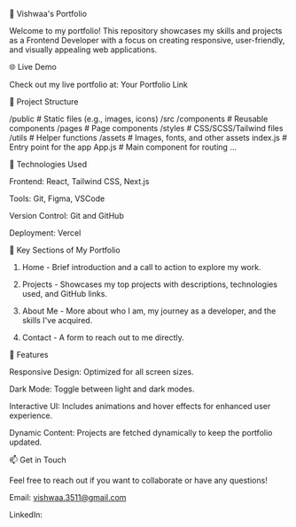 💼 Vishwaa's Portfolio

Welcome to my portfolio! This repository showcases my skills and projects as a Frontend Developer with a focus on creating responsive, user-friendly, and visually appealing web applications.


🌐 Live Demo

Check out my live portfolio at: Your Portfolio Link

📁 Project Structure

/public          # Static files (e.g., images, icons)
/src
   /components   # Reusable components
   /pages        # Page components
   /styles       # CSS/SCSS/Tailwind files
   /utils        # Helper functions
   /assets       # Images, fonts, and other assets
   index.js      # Entry point for the app
   App.js        # Main component for routing
   ...


🔧 Technologies Used

Frontend: React, Tailwind CSS, Next.js

Tools: Git, Figma, VSCode

Version Control: Git and GitHub

Deployment: Vercel


📂 Key Sections of My Portfolio

1. Home - Brief introduction and a call to action to explore my work.


2. Projects - Showcases my top projects with descriptions, technologies used, and GitHub links.


3. About Me - More about who I am, my journey as a developer, and the skills I've acquired.


4. Contact - A form to reach out to me directly.



🚀 Features

Responsive Design: Optimized for all screen sizes.

Dark Mode: Toggle between light and dark modes.

Interactive UI: Includes animations and hover effects for enhanced user experience.

Dynamic Content: Projects are fetched dynamically to keep the portfolio updated.


📫 Get in Touch

Feel free to reach out if you want to collaborate or have any questions!

Email: vishwaa.3511@gmail.com

LinkedIn:

